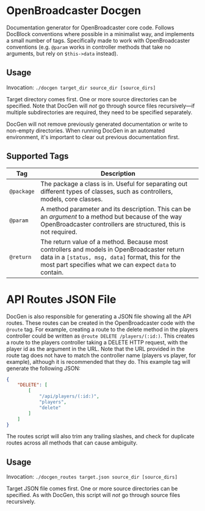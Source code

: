 # OpenBroadcaster Docgen

Documentation generator for OpenBroadcaster core code. Follows DocBlock conventions where possible in a minimalist way, and implements a small number of tags. Specifically made to work with OpenBroadcaster conventions (e.g. `@param` works in controller methods that take no arguments, but rely on `$this->data` instead).

## Usage

Invocation: `./docgen target_dir source_dir [source_dirs]`

Target directory comes first. One or more source directories can be specified. Note that DocGen will *not* go through source files recursively&mdash;if multiple subdirectories are required, they need to be specified separately.

DocGen will not remove previously generated documentation or write to non-empty directories. When running DocGen in an automated environment, it's important to clear out previous documentation first.

## Supported Tags

Tag | Description
--- | ---
`@package` | The package a class is in. Useful for separating out different types of classes, such as controllers, models, core classes.
`@param` | A method parameter and its description. This can be an *argument* to a method but because of the way OpenBroadcaster controllers are structured, this is not required.
`@return` | The return value of a method. Because most controllers and models in OpenBroadcaster return data in a `[status, msg, data]` format, this for the most part specifies what we can expect `data` to contain.

# API Routes JSON File

DocGen is also responsible for generating a JSON file showing all the API routes. These routes can be created in the OpenBroadcaster code with the `@route` tag. For example, creating a route to the delete method in the players controller could be written as `@route DELETE /players/(:id:)`. This creates a route to the players controller taking a DELETE HTTP request, with the player id as the argument in the URL. Note that the URL provided in the route tag does not have to match the controller name (players vs player, for example), although it is recommended that they do. This example tag will generate the following JSON:

```json
{
    "DELETE": [
        [
            "/api/players/(:id:)",
            "players",
            "delete"
        ]
    ]
}
```

The routes script will also trim any trailing slashes, and check for duplicate routes across all methods that can cause ambiguity. 

## Usage

Invocation: `./docgen_routes target.json source_dir [source_dirs]`

Target JSON file comes first. One or more source directories can be specified. As with DocGen, this script will *not* go through source files recursively.
